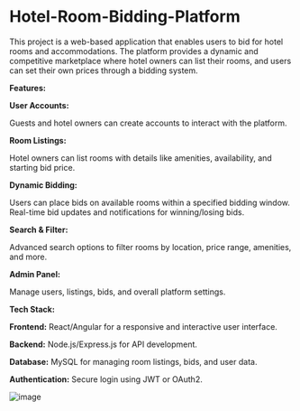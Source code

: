 # Hotel-Room-Bidding-Platform
This project is a web-based application that enables users to bid for hotel rooms and accommodations. The platform provides a dynamic and competitive marketplace where hotel owners can list their rooms, and users can set their own prices through a bidding system.

**Features:**

**User Accounts:**

Guests and hotel owners can create accounts to interact with the platform.

**Room Listings:**

Hotel owners can list rooms with details like amenities, availability, and starting bid price.

**Dynamic Bidding:**

Users can place bids on available rooms within a specified bidding window.
Real-time bid updates and notifications for winning/losing bids.

**Search & Filter:**

Advanced search options to filter rooms by location, price range, amenities, and more.

**Admin Panel:**

Manage users, listings, bids, and overall platform settings.

**Tech Stack:**

**Frontend:** React/Angular for a responsive and interactive user interface.

**Backend:** Node.js/Express.js for API development.

**Database:** MySQL for managing room listings, bids, and user data.

**Authentication:** Secure login using JWT or OAuth2.

![image](https://github.com/user-attachments/assets/d59dfd9c-1a2d-49bc-a4f4-92e50d45525b)

